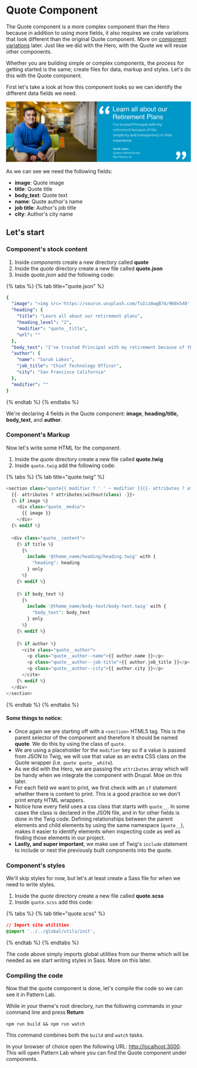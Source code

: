 # Quote Component

The Quote component is a more complex component than the Hero because in addition to using more fields, it also requires we crate variations that look different than the original Quote component. More on [component variations](component-variations.md) later. Just like we did with the Hero, with the Quote we will reuse other components.

Whether you are building simple or complex components, the process for getting started is the same; create files for data, markup and styles. Let's do this with the Quote component.

First let's take a look at how this component looks so we can identify the different data fields we need.

![Quote component](../.gitbook/assets/quote.png)

As we can see we need the following fields:

* **image**: Quote image
* **title**: Quote title
* **body\_text**: Quote text
* **name**: Quote author's name
* **job title**: Author's job title
* **city**: Author's city name

## Let's start

### Component's stock content

1. Inside _components_ create a new directory called **quote**
2. Inside the _quote_ directory create a new file called **quote.json**
3. Inside _quote.json_ add the following code:

{% tabs %}
{% tab title="quote.json" %}
```yaml
{
  "image": "<img src='https://source.unsplash.com/TuIcz8wgB74/960x540' alt='A wonderful image' />",
  "heading": {
    "title": "Learn all about our retirement plans",
    "heading_level": "2",
    "modifier": "quote__title",
    "url": ""
  },
  "body_text": "I've trusted Principal with my retirement because of the simplicity and transparency in their experience.",
  "author": {
    "name": "Sarah Lakos",
    "job_title": "Chief Technology Officer",
    "city": "San Francisco California"
  },
  "modifier": ""
}
```
{% endtab %}
{% endtabs %}

We're declaring 4 fields in the Quote component: **image**, **heading/title, body\_text**, and **author**.

### Component's Markup

Now let's write some HTML for the component.

1. Inside the _quote_ directory create a new file called **quote.twig**
2. Inside `quote.twig` add the following code:

{% tabs %}
{% tab title="quote.twig" %}
```php
<section class="quote{{ modifier ? ' ' ~ modifier }}{{- attributes ? attributes.class -}}"
  {{- attributes ? attributes|without(class) -}}>
  {% if image %}
    <div class="quote__media">
      {{ image }}
    </div>
  {% endif %}

  <div class="quote__content">
    {% if title %}
      {%
        include '@theme_name/heading/heading.twig' with {
          "heading": heading
        } only
      %}
    {% endif %}

    {% if body_text %}
      {%
        include '@theme_name/body-text/body-text.twig' with {
          "body_text": body_text
        } only
      %}
    {% endif %}

    {% if author %}
      <cite class="quote__author">
        <p class="quote__author--name">{{ author.name }}</p>
        <p class="quote__author--job-title">{{ author.job_title }}</p>
        <p class="quote__author--city">{{ author.city }}</p>
      </cite>
    {% endif %}
  </div>
</section>
```
{% endtab %}
{% endtabs %}

#### Some things to notice:

* Once again we are starting off with a `<section>` HTML5 tag.  This is the parent selector of the component and therefore it should be named **quote**.  We do this by using the class of `quote.`
* We are using a placeholder for the `modifier` key so if a value is passed from JSON to Twig, we will use that value as an extra CSS class on the Quote wrapper \(i.e. `quote quote__white`\).
* As we did with the Hero, we are passing the `attributes` array which will be handy when we integrate the component with Drupal.  Moe on this later.
* For each field we want to print, we first check with an `if` statement whether there is content to print.  This is a good practice so we don't print empty HTML wrappers.
* Notice how every field uses a css class that starts with `quote__`.  In some cases the class is declared in the JSON file, and in for other fields is done in the Twig code.  Defining relationships between the parent elements and child elements by using the same namespace \(`quote__`\), makes it easier to identify elements when inspecting code as well as finding those elements in our project.
* **Lastly, and super important**, we make use of Twig's `include` statement to include or nest the previously built components into the quote.

### Component's styles

We'll skip styles for now, but let's at least create a Sass file for when we need to write styles.

1. Inside the _quote_ directory create a new file called **quote.scss**
2. Inside `quote.scss` add this code:

{% tabs %}
{% tab title="quote.scss" %}
```css
// Import site utilities
@import '../../global/utils/init';
```
{% endtab %}
{% endtabs %}

The code above simply imports global utilities from our theme which will be needed as we start writing styles in Sass. More on this later.

### Compiling the code

Now that the quote component is done, let's compile the code so we can see it in Pattern Lab.

While in your theme's root directory, run the following commands in your command line and press **Return**

`npm run build && npm run watch`

This command combines both the `build` and `watch` tasks.

In your browser of choice open the following URL: [http://localhost:3000](http://localhost:3000). This will open Pattern Lab where you can find the Quote component under components.

